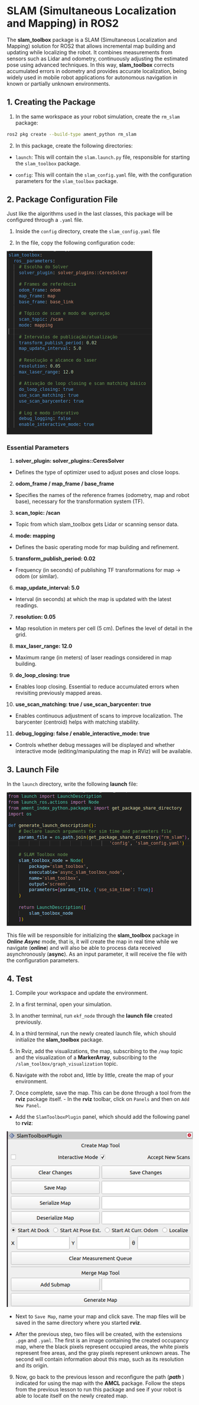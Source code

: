 # SLAM (Simultaneous Localization and Mapping) in ROS2

The **slam_toolbox** package is a SLAM (Simultaneous Localization and Mapping) solution for ROS2 that allows incremental map building and updating while localizing the robot. It combines measurements from sensors such as Lidar and odometry, continuously adjusting the estimated pose using advanced techniques. In this way, **slam_toolbox** corrects accumulated errors in odometry and provides accurate localization, being widely used in mobile robot applications for autonomous navigation in known or partially unknown environments.

## 1. Creating the Package

1. In the same workspace as your robot simulation, create the ```rm_slam``` package:

```bash
ros2 pkg create --build-type ament_python rm_slam
```

2. In this package, create the following directories:

- ```launch```: This will contain the ```slam.launch.py``` file, responsible for starting the ```slam_toolbox``` package.

- ```config```: This will contain the ```slam_config.yaml``` file, with the configuration parameters for the ```slam_toolbox``` package.

## 2. Package Configuration File

Just like the algorithms used in the last classes, this package will be configured through a ```.yaml``` file.

1. Inside the ```config``` directory, create the ```slam_config.yaml``` file

2. In the file, copy the following configuration code:

![slam configuration](./images/slam_config.png)

### Essential Parameters

1. **solver_plugin: solver_plugins::CeresSolver**

- Defines the type of optimizer used to adjust poses and close loops.

2. **odom_frame / map_frame / base_frame**

- Specifies the names of the reference frames (odometry, map and robot base), necessary for the transformation system (TF).

3. **scan_topic: /scan**

- Topic from which slam_toolbox gets Lidar or scanning sensor data.

4. **mode: mapping**

- Defines the basic operating mode for map building and refinement.

5. **transform_publish_period: 0.02**

- Frequency (in seconds) of publishing TF transformations for map -> odom (or similar).

6. **map_update_interval: 5.0**

- Interval (in seconds) at which the map is updated with the latest readings.

7. **resolution: 0.05**

- Map resolution in meters per cell (5 cm). Defines the level of detail in the grid.

8. **max_laser_range: 12.0**

- Maximum range (in meters) of laser readings considered in map building.

9. **do_loop_closing: true**

- Enables loop closing. Essential to reduce accumulated errors when revisiting previously mapped areas.

10. **use_scan_matching: true / use_scan_barycenter: true**

- Enables continuous adjustment of scans to improve localization. The barycenter (centroid) helps with matching stability.

11. **debug_logging: false / enable_interactive_mode: true**

- Controls whether debug messages will be displayed and whether interactive mode (editing/manipulating the map in RViz) will be available.


## 3. Launch File

In the ```launch``` directory, write the following **launch** file:

![slam launch](./images/slam_launch.png)

This file will be responsible for initializing the **slam_toolbox** package in ***Online Async*** mode, that is, it will create the map in real time while we navigate (**online**) and will also be able to process data received asynchronously (**async**). As an input parameter, it will receive the file with the configuration parameters.

## 4. Test

1. Compile your workspace and update the environment.

3. In a first terminal, open your simulation.

4. In another terminal, run ```ekf_node``` through the **launch file** created previously.

5. In a third terminal, run the newly created launch file, which should initialize the **slam_toolbox** package.

6. In Rviz, add the visualizations, the map, subscribing to the ```/map``` topic and the visualization of a **MarkerArray**, subscribing to the ```/slam_toolbox/graph_visualization``` topic.

7. Navigate with the robot and, little by little, create the map of your environment.

8. Once complete, save the map. This can be done through a tool from the **rviz** package itself. - In the **rviz** toolbar, click on ```Panels``` and then on ```Add New Panel```.

- Add the ```SlamToolboxPlugin``` panel, which should add the following panel to **rviz**:

![slam plugin](./images/slam_plugin.png)

- Next to ```Save Map```, name your map and click save. The map files will be saved in the same directory where you started **rviz**.

- After the previous step, two files will be created, with the extensions ```.pgm``` and ```.yaml```. The first is an image containing the created occupancy map, where the black pixels represent occupied areas, the white pixels represent free areas, and the gray pixels represent unknown areas. The second will contain information about this map, such as its resolution and its origin.

9. Now, go back to the previous lesson and reconfigure the path (***path*** ) indicated for using the map with the **AMCL** package. Follow the steps from the previous lesson to run this package and see if your robot is able to locate itself on the newly created map.